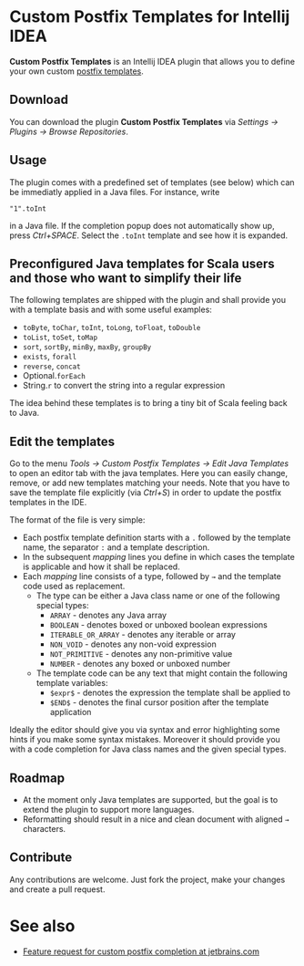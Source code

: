 # Custom Postfix Templates for Intellij IDEA

**Custom Postfix Templates** is an Intellij IDEA plugin that allows you to define your own custom [postfix templates](https://blog.jetbrains.com/idea/2014/03/postfix-completion/).

## Download

You can download the plugin **Custom Postfix Templates** via *Settings → Plugins → Browse Repositories*.

## Usage

The plugin comes with a predefined set of templates (see below) which can be immediatly applied in a Java files.
For instance, write 

    "1".toInt
    
in a Java file.  If the completion popup does not automatically show up, press *Ctrl+SPACE*.
Select the `.toInt` template and see how it is expanded.

## Preconfigured Java templates for Scala users and those who want to simplify their life

The following templates are shipped with the plugin and shall provide you with a template basis and with some useful examples:
* `toByte`, `toChar`, `toInt`, `toLong`, `toFloat`, `toDouble`
* `toList`, `toSet`, `toMap`
* `sort`, `sortBy`, `minBy`, `maxBy`, `groupBy`
* `exists`, `forall`
* `reverse`, `concat`
* Optional.`forEach`
* String.`r` to convert the string into a regular expression

The idea behind these templates is to bring a tiny bit of Scala feeling back to Java.

## Edit the templates

Go to the menu *Tools → Custom Postfix Templates → Edit Java Templates* to open an editor tab with the java templates.
Here you can easily change, remove, or add new templates matching your needs.
Note that you have to save the template file explicitly (via *Ctrl+S*) in order to update the postfix templates in the IDE.

The format of the file is very simple:
* Each postfix template definition starts with a `.` followed by the template name, the separator `:` and a template description.
* In the subsequent *mapping* lines you define in which cases the template is applicable and how it shall be replaced.
* Each *mapping* line consists of a type, followed by `→` and the template code used as replacement.
  * The type can be either a Java class name or one of the following special types:
    * `ARRAY` - denotes any Java array
    * `BOOLEAN` - denotes boxed or unboxed boolean expressions
    * `ITERABLE_OR_ARRAY` - denotes any iterable or array
    * `NON_VOID` - denotes any non-void expression
    * `NOT_PRIMITIVE` - denotes any non-primitive value
    * `NUMBER` - denotes any boxed or unboxed number
  * The template code can be any text that might contain the following template variables:
    * `$expr$` - denotes the expression the template shall be applied to
    * `$END$` - denotes the final cursor position after the template application

Ideally the editor should give you via syntax and error highlighting some hints if you make some syntax mistakes.
Moreover it should provide you with a code completion for Java class names and the given special types.

## Roadmap

* At the moment only Java templates are supported, but the goal is to extend the plugin to support more languages.
* Reformatting should result in a nice and clean document with aligned `→` characters.

## Contribute

Any contributions are welcome.  Just fork the project, make your changes and create a pull request.

# See also
* [Feature request for custom postfix completion at jetbrains.com](https://youtrack.jetbrains.com/issue/IDEA-122443)

